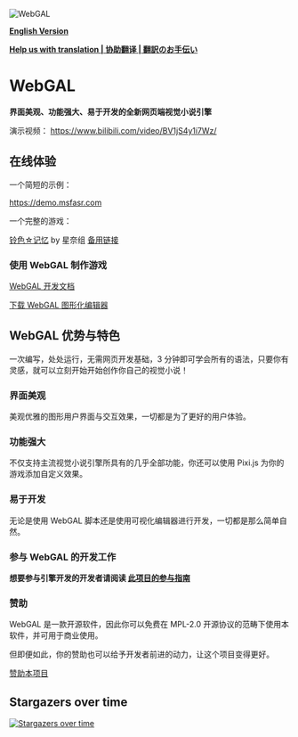 ![WebGAL](https://user-images.githubusercontent.com/30483415/227242979-297ff392-f210-47ef-b0e9-d4788ddc8df0.png)

**[English Version](/README_EN.md)**

**[Help us with translation | 协助翻译 | 翻訳のお手伝い ](https://github.com/MakinoharaShoko/WebGAL/tree/dev/packages/webgal/src/translations)**

# WebGAL

**界面美观、功能强大、易于开发的全新网页端视觉小说引擎**

演示视频： https://www.bilibili.com/video/BV1jS4y1i7Wz/

## 在线体验

一个简短的示例：

https://demo.msfasr.com

一个完整的游戏：

[铃色☆记忆](http://hoshinasuzu.cn/) by 星奈组  [备用链接](http://hoshinasuzu.cc/)

### 使用 WebGAL 制作游戏

[WebGAL 开发文档](https://docs.msfasr.com/)

[下载 WebGAL 图形化编辑器](https://github.com/MakinoharaShoko/WebGAL_Terre/releases)

## WebGAL 优势与特色

一次编写，处处运行，无需网页开发基础，3 分钟即可学会所有的语法，只要你有灵感，就可以立刻开始开始创作你自己的视觉小说！

### 界面美观

美观优雅的图形用户界面与交互效果，一切都是为了更好的用户体验。

### 功能强大

不仅支持主流视觉小说引擎所具有的几乎全部功能，你还可以使用 Pixi.js 为你的游戏添加自定义效果。

### 易于开发

无论是使用 WebGAL 脚本还是使用可视化编辑器进行开发，一切都是那么简单自然。

### 参与 WebGAL 的开发工作

**想要参与引擎开发的开发者请阅读 [此项目的参与指南](https://docs.msfasr.com/developers/)**

### 赞助

WebGAL 是一款开源软件，因此你可以免费在 MPL-2.0 开源协议的范畴下使用本软件，并可用于商业使用。

但即便如此，你的赞助也可以给予开发者前进的动力，让这个项目变得更好。

[赞助本项目](https://docs.msfasr.com/sponsor/)

## Stargazers over time

[![Stargazers over time](https://starchart.cc/MakinoharaShoko/WebGAL.svg)](https://starchart.cc/MakinoharaShoko/WebGAL)
